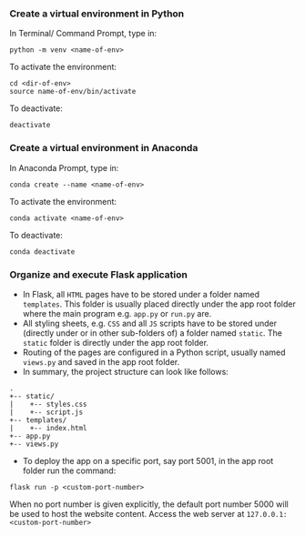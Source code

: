 ### Create a virtual environment in Python
In Terminal/ Command Prompt, type in:
```
python -m venv <name-of-env>
```
To activate the environment:
```
cd <dir-of-env>
source name-of-env/bin/activate
```
To deactivate:
```
deactivate
```

### Create a virtual environment in Anaconda
In Anaconda Prompt, type in: 
```
conda create --name <name-of-env>
```
To activate the environment:
```
conda activate <name-of-env>
```
To deactivate:
```
conda deactivate
```

### Organize and execute Flask application 
- In Flask, all `HTML` pages have to be stored under a folder named `templates`. This folder is usually placed directly under the app root folder where the main program e.g. `app.py` or `run.py` are.  
- All styling sheets, e.g. `CSS` and all `JS` scripts have to be stored under (directly under or in other sub-folders of) a folder named `static`. The `static` folder is directly under the app root folder. 
- Routing of the pages are configured in a Python script, usually named `views.py` and saved in the app root folder. 
- In summary, the project structure can look like follows:
```
.                           
+-- static/
|    +-- styles.css
|    +-- script.js
+-- templates/
|    +-- index.html
+-- app.py
+-- views.py
```
- To deploy the app on a specific port, say port 5001, in the app root folder run the command:
```
flask run -p <custom-port-number>
```

When no port number is given explicitly, the default port number 5000 will be used to host the website content. 
Access the web server at `127.0.0.1:<custom-port-number>`
